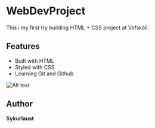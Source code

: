 # WebDevProject

This i my first try building HTML + CSS project at Vefskóli.

## Features
- Built with HTML 
- Styled with CSS
- Learning Git and Github

![Alt text](https://scontent-arn2-1.xx.fbcdn.net/v/t39.30808-6/464591697_8826530957409730_9101609933670044647_n.png?_nc_cat=103&ccb=1-7&_nc_sid=a5f93a&_nc_ohc=eRRiicP5074Q7kNvwHjwP7s&_nc_oc=AdmfrprUNlBP-65go9ESPstLgyDVYDDqJExDlYw9UpD--6dR5OUhkeFQD-bIHcrqVFg&_nc_zt=23&_nc_ht=scontent-arn2-1.xx&_nc_gid=Lcf5mc0v8fhGJnTlHaM6qA&oh=00_AfWIdOK_LQsaZ8tgmprGhvhR5EzYeUmcL-HvdkBc-RPXBQ&oe=68AAEFCA)


## Author 
**Sykurlaust**